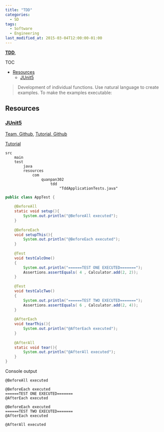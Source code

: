 ```yaml
---
title: "TDD"
categories:
  - SD
tags:
  - Software
  - Engineering
last_modified_at: 2015-03-04T12:00:00-01:00
---
```


**[TDD]()**, 

TOC

- [Resources](#resources)
  - [JUnit5](#junit5)


> Development of individual functions.
> Use natural language to create examples.
> To make the examples executable: 


## Resources

### [JUnit5](https://junit.org/junit5/)
[Team, Github](https://github.com/junit-team), [Tutorial, Github](https://github.com/junit-team/junit5-samples)

[Tutorial](https://howtodoinjava.com/junit-5-tutorial/)

```
src
    main
    test
        java
        resources
            com
                quanpan302
                    tdd
                        "TddApplicationTests.java"
```

```java
public class AppTest {
     
    @BeforeAll
    static void setup(){
        System.out.println("@BeforeAll executed");
    }
     
    @BeforeEach
    void setupThis(){
        System.out.println("@BeforeEach executed");
    }
     
    @Test
    void testCalcOne() 
    {
        System.out.println("======TEST ONE EXECUTED=======");
        Assertions.assertEquals( 4 , Calculator.add(2, 2));
    }
     
    @Test
    void testCalcTwo() 
    {
        System.out.println("======TEST TWO EXECUTED=======");
        Assertions.assertEquals( 6 , Calculator.add(2, 4));
    }
     
    @AfterEach
    void tearThis(){
        System.out.println("@AfterEach executed");
    }
     
    @AfterAll
    static void tear(){
        System.out.println("@AfterAll executed");
    }
}
```

Console output

```shell
@BeforeAll executed

@BeforeEach executed
======TEST ONE EXECUTED=======
@AfterEach executed

@BeforeEach executed
======TEST TWO EXECUTED=======
@AfterEach executed

@AfterAll executed
```